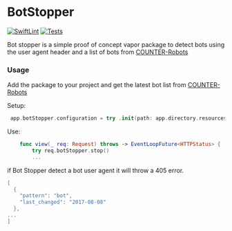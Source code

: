# BotStopper
[![SwiftLint](https://github.com/handya/BotStopper/actions/workflows/swiftlint.yml/badge.svg)](https://github.com/handya/BotStopper/actions/workflows/swiftlint.yml) [![Tests](https://github.com/handya/BotStopper/actions/workflows/tests.yml/badge.svg)](https://github.com/handya/BotStopper/actions/workflows/tests.yml)

Bot stopper is a simple proof of concept vapor package to detect bots using the user agent header and a list of bots from [COUNTER-Robots](https://github.com/atmire/COUNTER-Robots)


### Usage 
Add the package to your project and get the latest bot list from [COUNTER-Robots](https://github.com/atmire/COUNTER-Robots)

Setup: 
```swift
 app.botStopper.configuration = try .init(path: app.directory.resourcesDirectory)
 ```

Use: 
```swift
    func view(_ req: Request) throws -> EventLoopFuture<HTTPStatus> {
        try req.botStopper.stop()
     	...
```

if Bot Stopper detect a bot user agent it will throw a 405 error.


```swift
[
  {
    "pattern": "bot",
    "last_changed": "2017-08-08"
  },
...
]
```

